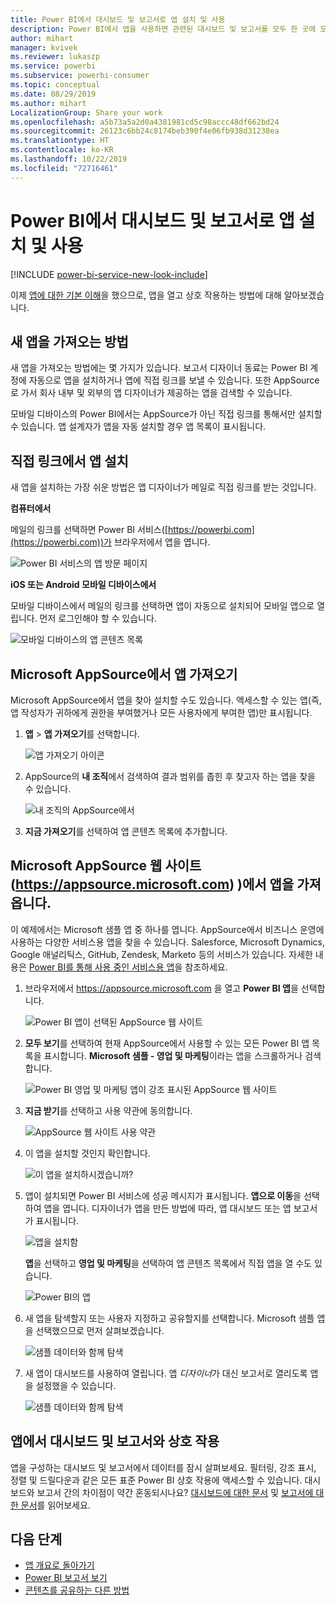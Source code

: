 ```yaml
---
title: Power BI에서 대시보드 및 보고서로 앱 설치 및 사용
description: Power BI에서 앱을 사용하면 관련된 대시보드 및 보고서를 모두 한 곳에 모을 수 있습니다.
author: mihart
manager: kvivek
ms.reviewer: lukaszp
ms.service: powerbi
ms.subservice: powerbi-consumer
ms.topic: conceptual
ms.date: 08/29/2019
ms.author: mihart
LocalizationGroup: Share your work
ms.openlocfilehash: a5b73a5a2d0a4381981cd5c98accc48df662bd24
ms.sourcegitcommit: 26123c6bb24c8174beb390f4e06fb938d31238ea
ms.translationtype: HT
ms.contentlocale: ko-KR
ms.lasthandoff: 10/22/2019
ms.locfileid: "72716461"
---
```

# <a name="install-and-use-apps-with-dashboards-and-reports-in-power-bi"></a>Power BI에서 대시보드 및 보고서로 앱 설치 및 사용

[!INCLUDE [power-bi-service-new-look-include](../includes/power-bi-service-new-look-include.md)]

이제 [앱에 대한 기본 이해](end-user-apps.md)을 했으므로, 앱을 열고 상호 작용하는 방법에 대해 알아보겠습니다. 

## <a name="ways-to-get-a-new-app"></a>새 앱을 가져오는 방법
새 앱을 가져오는 방법에는 몇 가지가 있습니다. 보고서 디자이너 동료는 Power BI 계정에 자동으로 앱을 설치하거나 앱에 직접 링크를 보낼 수 있습니다. 또한 AppSource로 가서 회사 내부 및 외부의 앱 디자이너가 제공하는 앱을 검색할 수 있습니다. 

모바일 디바이스의 Power BI에서는 AppSource가 아닌 직접 링크를 통해서만 설치할 수 있습니다. 앱 설계자가 앱을 자동 설치할 경우 앱 목록이 표시됩니다.

## <a name="install-an-app-from-a-direct-link"></a>직접 링크에서 앱 설치
새 앱을 설치하는 가장 쉬운 방법은 앱 디자이너가 메일로 직접 링크를 받는 것입니다.  

**컴퓨터에서** 

메일의 링크를 선택하면 Power BI 서비스([https://powerbi.com](https://powerbi.com))가 브라우저에서 앱을 엽니다. 

![Power BI 서비스의 앱 방문 페이지](./media/end-user-app-view/power-bi-app-from-link.png)

**iOS 또는 Android 모바일 디바이스에서** 

모바일 디바이스에서 메일의 링크를 선택하면 앱이 자동으로 설치되어 모바일 앱으로 열립니다. 먼저 로그인해야 할 수 있습니다. 

![모바일 디바이스의 앱 콘텐츠 목록](./media/end-user-app-view/power-bi-ios.png)

## <a name="get-the-app-from-microsoft-appsource"></a>Microsoft AppSource에서 앱 가져오기
Microsoft AppSource에서 앱을 찾아 설치할 수도 있습니다. 액세스할 수 있는 앱(즉, 앱 작성자가 귀하에게 권한을 부여했거나 모든 사용자에게 부여한 앱)만 표시됩니다.

1. **앱**  > **앱 가져오기**를 선택합니다. 
   
    ![앱 가져오기 아이콘](./media/end-user-app-view/power-bi-get-app2.png)    
2. AppSource의 **내 조직**에서 검색하여 결과 범위를 좁힌 후 찾고자 하는 앱을 찾을 수 있습니다.
   
    ![내 조직의 AppSource에서](./media/end-user-app-view/power-bi-opportunity-app.png)
3. **지금 가져오기**를 선택하여 앱 콘텐츠 목록에 추가합니다. 

## <a name="get-an-app-from-the-microsoft-appsource-website-httpsappsourcemicrosoftcom"></a>Microsoft AppSource 웹 사이트(https://appsource.microsoft.com) )에서 앱을 가져옵니다.
이 예제에서는 Microsoft 샘플 앱 중 하나를 엽니다. AppSource에서 비즈니스 운영에 사용하는 다양한 서비스용 앱을 찾을 수 있습니다.  Salesforce, Microsoft Dynamics, Google 애널리틱스, GitHub, Zendesk, Marketo 등의 서비스가 있습니다. 자세한 내용은 [Power BI를 통해 사용 중인 서비스용 앱](../service-connect-to-services.md)을 참조하세요. 

1. 브라우저에서 https://appsource.microsoft.com 을 열고 **Power BI 앱**을 선택합니다.

    ![Power BI 앱이 선택된 AppSource 웹 사이트  ](./media/end-user-apps/power-bi-appsource.png)


2. **모두 보기**를 선택하여 현재 AppSource에서 사용할 수 있는 모든 Power BI 앱 목록을 표시합니다. **Microsoft 샘플 - 영업 및 마케팅**이라는 앱을 스크롤하거나 검색합니다.

    ![Power BI 영업 및 마케팅 앱이 강조 표시된 AppSource 웹 사이트  ](./media/end-user-apps/power-bi-appsource-samples.png)

3. **지금 받기**를 선택하고 사용 약관에 동의합니다.

    ![AppSource 웹 사이트 사용 약관 ](./media/end-user-apps/power-bi-permission.png)


4. 이 앱을 설치할 것인지 확인합니다.

    ![이 앱을 설치하시겠습니까?  ](./media/end-user-apps/power-bi-app-install.png)

5. 앱이 설치되면 Power BI 서비스에 성공 메시지가 표시됩니다. **앱으로 이동**을 선택하여 앱을 엽니다. 디자이너가 앱을 만든 방법에 따라, 앱 대시보드 또는 앱 보고서가 표시됩니다.

    ![앱을 설치함 ](./media/end-user-apps/power-bi-app-ready.png)

    **앱**을 선택하고 **영업 및 마케팅**을 선택하여 앱 콘텐츠 목록에서 직접 앱을 열 수도 있습니다.

    ![Power BI의 앱](./media/end-user-apps/power-bi-apps.png)


6. 새 앱을 탐색할지 또는 사용자 지정하고 공유할지를 선택합니다. Microsoft 샘플 앱을 선택했으므로 먼저 살펴보겠습니다. 

    ![샘플 데이터와 함께 탐색](./media/end-user-apps/power-bi-explore.png)

7.  새 앱이 대시보드를 사용하여 열립니다. 앱 *디자이너*가 대신 보고서로 열리도록 앱을 설정했을 수 있습니다.  

    ![샘플 데이터와 함께 탐색](./media/end-user-apps/power-bi-new-app.png)




## <a name="interact-with-the-dashboards-and-reports-in-the-app"></a>앱에서 대시보드 및 보고서와 상호 작용
앱을 구성하는 대시보드 및 보고서에서 데이터를 잠시 살펴보세요. 필터링, 강조 표시, 정렬 및 드릴다운과 같은 모든 표준 Power BI 상호 작용에 액세스할 수 있습니다.  대시보드와 보고서 간의 차이점이 약간 혼동되시나요?  [대시보드에 대한 문서](end-user-dashboards.md) 및 [보고서에 대한 문서](end-user-reports.md)를 읽어보세요.  




## <a name="next-steps"></a>다음 단계
* [앱 개요로 돌아가기](end-user-apps.md)
* [Power BI 보고서 보기](end-user-report-open.md)
* [콘텐츠를 공유하는 다른 방법](end-user-shared-with-me.md)

